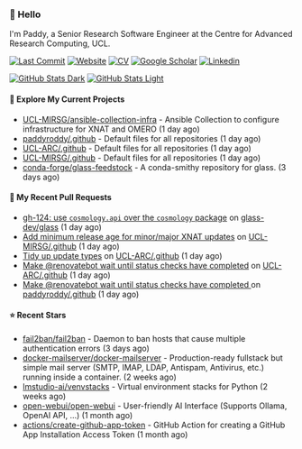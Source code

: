 ### 👋 Hello

I'm Paddy, a Senior Research Software Engineer at the Centre for Advanced
Research Computing, UCL.

[![Last Commit](https://img.shields.io/github/last-commit/paddyroddy/paddyroddy/main?label=updated)](https://github.com/paddyroddy)
[![Website](https://img.shields.io/badge/GitHub%20Pages-222?logo=githubpages&logoColor=fff&style=for-the-badge&style=flat)](https://paddyroddy.github.io)
[![CV](https://img.shields.io/badge/CV-PDF-pink.svg)](https://paddyroddy.github.io/cv)
[![Google Scholar](https://img.shields.io/badge/Google%20Scholar-4285F4?logo=googlescholar&logoColor=fff&style=for-the-badge&style=flat)](https://scholar.google.com/citations?user=OFigHUwAAAAJ)
[![Linkedin](https://img.shields.io/badge/LinkedIn-0A66C2?logo=linkedin&logoColor=fff&style=for-the-badge&style=flat)](https://www.linkedin.com/in/patrickjamesroddy)

[![GitHub Stats Dark](https://github-readme-stats-paddyroddy.vercel.app/api?username=paddyroddy&disable_animations=true&hide_border=true&hide_title=true&include_all_commits=true&rank_icon=github&show=prs_merged,reviews&show_icons=true&theme=tokyonight)](https://github.com/paddyroddy/paddyroddy#gh-dark-mode-only)
[![GitHub Stats Light](https://github-readme-stats-paddyroddy.vercel.app/api?username=paddyroddy&disable_animations=true&hide_border=true&hide_title=true&include_all_commits=true&rank_icon=github&show=prs_merged,reviews&show_icons=true&theme=default)](https://github.com/paddyroddy/paddyroddy#gh-light-mode-only)

#### 👷 Explore My Current Projects

- [UCL-MIRSG/ansible-collection-infra](https://github.com/UCL-MIRSG/ansible-collection-infra) - Ansible Collection to configure infrastructure for XNAT and OMERO
  (1 day ago)
- [paddyroddy/.github](https://github.com/paddyroddy/.github) - Default files for all repositories
  (1 day ago)
- [UCL-ARC/.github](https://github.com/UCL-ARC/.github) - Default files for all repositories
  (1 day ago)
- [UCL-MIRSG/.github](https://github.com/UCL-MIRSG/.github) - Default files for all repositories
  (1 day ago)
- [conda-forge/glass-feedstock](https://github.com/conda-forge/glass-feedstock) - A conda-smithy repository for glass.
  (3 days ago)

#### 🔨 My Recent Pull Requests

- [gh-124: use `cosmology.api` over the `cosmology` package](https://github.com/glass-dev/glass/pull/537) on [glass-dev/glass](https://github.com/glass-dev/glass)
  (1 day ago)
- [Add minimum release age for minor/major XNAT updates](https://github.com/UCL-MIRSG/.github/pull/167) on [UCL-MIRSG/.github](https://github.com/UCL-MIRSG/.github)
  (1 day ago)
- [Tidy up update types](https://github.com/UCL-ARC/.github/pull/26) on [UCL-ARC/.github](https://github.com/UCL-ARC/.github)
  (1 day ago)
- [Make @renovatebot wait until status checks have completed](https://github.com/UCL-ARC/.github/pull/25) on [UCL-ARC/.github](https://github.com/UCL-ARC/.github)
  (1 day ago)
- [Make @renovatebot wait until status checks have completed ](https://github.com/paddyroddy/.github/pull/281) on [paddyroddy/.github](https://github.com/paddyroddy/.github)
  (1 day ago)

#### ⭐ Recent Stars

- [fail2ban/fail2ban](https://github.com/fail2ban/fail2ban) - Daemon to ban hosts that cause multiple authentication errors
  (3 days ago)
- [docker-mailserver/docker-mailserver](https://github.com/docker-mailserver/docker-mailserver) - Production-ready fullstack but simple mail server (SMTP, IMAP, LDAP, Antispam, Antivirus, etc.) running inside a container.
  (2 weeks ago)
- [lmstudio-ai/venvstacks](https://github.com/lmstudio-ai/venvstacks) - Virtual environment stacks for Python
  (2 weeks ago)
- [open-webui/open-webui](https://github.com/open-webui/open-webui) - User-friendly AI Interface (Supports Ollama, OpenAI API, ...)
  (1 month ago)
- [actions/create-github-app-token](https://github.com/actions/create-github-app-token) - GitHub Action for creating a GitHub App Installation Access Token
  (1 month ago)
